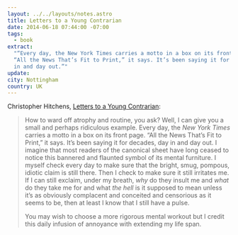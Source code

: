 ```yaml
---
layout: ../../layouts/notes.astro
title: Letters to a Young Contrarian
date: 2014-06-18 07:44:00 -07:00
tags:
  - book
extract:
  "“Every day, the New York Times carries a motto in a box on its front page.
  “All the News That’s Fit to Print,” it says. It’s been saying it for decades, day
  in and day out.”"
update:
city: Nottingham
country: UK
---
```


Christopher Hitchens, [Letters to a Young Contrarian](http://www.amazon.co.uk/Letters-Young-Contrarian-Christopher-Hitchens/dp/0465030335):

> How to ward off atrophy and routine, you ask? Well, I can give you a small and perhaps ridiculous example. Every day, the <em>New York Times</em> carries a motto in a box on its front page. “All the News That’s Fit to Print,” it says. It’s been saying it for decades, day in and day out. I imagine that most readers of the canonical sheet have long ceased to notice this bannered and flaunted symbol of its mental furniture. I myself check every day to make sure that the bright, smug, pompous, idiotic claim is still there. Then I check to make sure it still irritates me. If I can still exclaim, under my breath, <em>why</em> do they insult me and <em>what</em> do they take me for and what <em>the hell</em> is it supposed to mean unless it’s as obviously complacent and conceited and censorious as it seems to be, then at least I know that I still have a pulse.
>
> You may wish to choose a more rigorous mental workout but I credit this daily infusion of annoyance with extending my life span.
